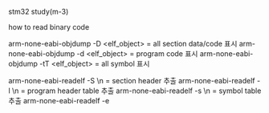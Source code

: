 


stm32 study(m-3)


how to read binary code 

arm-none-eabi-objdump -D <elf_object>
= all section data/code 표시
arm-none-eabi-objdump -d <elf_object>
= program code 표시
arm-none-eabi-objdump -tT <elf_object>
= all symbol 표시

arm-none-eabi-readelf -S <object>\n
= section header 추출
arm-none-eabi-readelf -l <object>\n
= program header table 추출
arm-none-eabi-readelf -s <object>\n
= symbol table 추출
arm-none-eabi-readelf -e <object>\n
= elf file header 추출
arm-none-eabi-readelf -r <object>\n
= 재배치 entry 추출
arm-none-eabi-readelf -d <ojbect>\n
= 동적 세그먼트 추출
